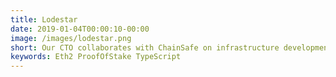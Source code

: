 ```yaml
---
title: Lodestar
date: 2019-01-04T00:00:10-00:00
image: /images/lodestar.png
short: Our CTO collaborates with ChainSafe on infrastructure development of Eth 2.0 by building TypeScript implementation of the Beacon Chain.
keywords: Eth2 ProofOfStake TypeScript
---
```

